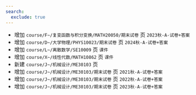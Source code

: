 ```yaml
---
search:
  exclude: true
---
```


- 增加 `course/F~/复变函数与积分变换/MATH20050/期末试卷` 页 `2023秋-A-试卷+答案`
- 增加 `course/D~/大学物理/PHYS10023/期末试卷` 页 `2024秋-A-试卷+答案`
- 增加 `course/L~/离散数学/SE10009` 页 `课件`
- 增加 `course/X~/线性代数/MATH10862` 页 `课件`
- 新建 `course/J~/机械设计/ME30103` 页
- 增加 `course/J~/机械设计/ME30103/期末试卷` 页 `2021秋-A-试卷+答案`
- 增加 `course/J~/机械设计/ME30103/期末试卷` 页 `2022秋-A-试卷+答案`
- 增加 `course/J~/机械设计/ME30103/期末试卷` 页 `2023秋-A-试卷+答案`